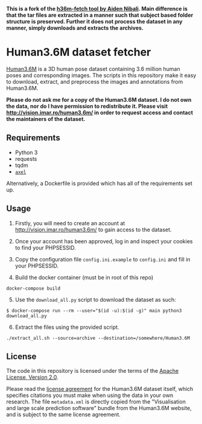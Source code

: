**This is a fork of the [h36m-fetch tool by Aiden Nibali](https://github.com/anibali/h36m-fetch). Main difference is
that the tar files are extracted in a manner such that subject based folder structure is preserved. Further
it does not process the dataset in any manner, simply downloads and extracts the archives.** 

# Human3.6M dataset fetcher

[Human3.6M](http://vision.imar.ro/human3.6m/description.php) is a 3D
human pose dataset containing 3.6 million human poses and corresponding
images. The scripts in this repository make it easy to download,
extract, and preprocess the images and annotations from Human3.6M.

**Please do not ask me for a copy of the Human3.6M dataset. I do not own
the data, nor do I have permission to redistribute it. Please visit
http://vision.imar.ro/human3.6m/ in order to request access and contact
the maintainers of the dataset.**

## Requirements

* Python 3
* requests
* tqdm
* [`axel`](https://github.com/axel-download-accelerator/axel)

Alternatively, a Dockerfile is provided which has all of the
requirements set up.

## Usage

1. Firstly, you will need to create an account at
   http://vision.imar.ro/human3.6m/ to gain access to the dataset.

2. Once your account has been approved, log in and inspect your cookies
   to find your PHPSESSID.

3. Copy the configuration file `config.ini.example` to `config.ini`
   and fill in your PHPSESSID.

4. Build the docker container (must be in root of this repo)

```shell
docker-compose build
```

5. Use the `download_all.py` script to download the dataset as such:
```shell
$ docker-compose run --rm --user="$(id -u):$(id -g)" main python3 download_all.py
```

6. Extract the files using the provided script.

```shell
./extract_all.sh --source=archive --destination=/somewhere/Human3.6M
```
## License

The code in this repository is licensed under the terms of the
[Apache License, Version 2.0](https://www.apache.org/licenses/LICENSE-2.0).

Please read the
[license agreement](http://vision.imar.ro/human3.6m/eula.php) for the
Human3.6M dataset itself, which specifies citations you must make when
using the data in your own research. The file `metadata.xml` is directly
copied from the "Visualisation and large scale prediction software"
bundle from the Human3.6M website, and is subject to the same license
agreement.
